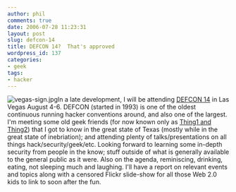 ```yaml
---
author: phil
comments: true
date: 2006-07-28 11:23:31
layout: post
slug: defcon-14
title: DEFCON 14?  That's approved
wordpress_id: 137
categories:
- geek
tags:
- hacker
---
```


![vegas-sign.jpg](http://fak3r.com/wp-content/uploads/2006/07/vegas-sign.jpg)In a late development, I will be attending [DEFCON 14](http://www.defcon.org/) in Las Vegas August 4-6.  DEFCON (started in 1993) is one of the oldest continuous running hacker conventions around, and also one of the largest.  I'm meeting some old geek friends (for now known only as [Thing1 and Thing2](http://www.ldc.usb.ve/~cchang/robots/thing122.jpg)) that I got to know in the great state of Texas (mostly while in the great state of inebriation); and attending plenty of talks/presentations on all things hack/security/geek/etc.  Looking forward to learning some in-depth security from people in the know; stuff outside of what is generally available to the general public as it were.  Also on the agenda, reminiscing, drinking, eating, not sleeping much and laughing.  I'll have a report on relevant events and topics along with a censored Flickr slide-show for all those Web 2.0 kids to link to soon after the fun.

